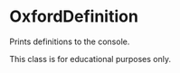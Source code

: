 # OxfordDefinition
Prints definitions to the console.

This class is for educational purposes only.
